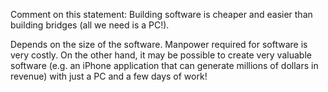 <panel header="{{ icon_Q_A }} Software vs Bridges">
<question type="text">

Comment on this statement: Building software is cheaper and easier than building bridges (all we need is a PC!).

<div slot="answer">

Depends on the size of the software. Manpower required for software is very costly. On the other hand, it may be possible to create very valuable software (e.g. an iPhone application that can generate millions of dollars in revenue) with just a PC and a few days of work!

</div>
</question>
</panel>
